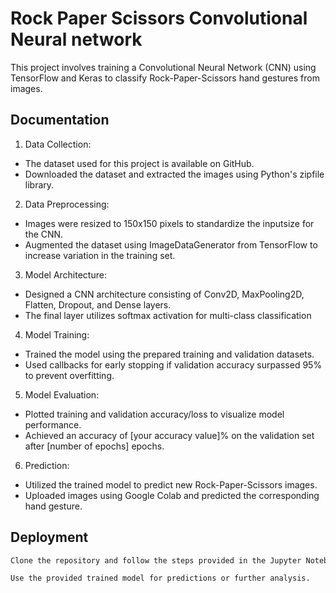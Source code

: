 
# Rock Paper Scissors Convolutional Neural network


This project involves training a Convolutional Neural Network (CNN) using TensorFlow and Keras to classify Rock-Paper-Scissors hand gestures from images.
## Documentation

1. Data Collection:

- The dataset used for this project is available on GitHub.
- Downloaded the dataset and extracted the images using Python's zipfile library.

2. Data Preprocessing:

- Images were resized to 150x150 pixels to standardize the inputsize for the CNN.
- Augmented the dataset using ImageDataGenerator from TensorFlow to increase variation in the training set.

3. Model Architecture:
 - Designed a CNN architecture consisting of Conv2D, MaxPooling2D, Flatten, Dropout, and Dense layers.
- The final layer utilizes softmax activation for multi-class classification

4. Model Training:

- Trained the model using the prepared training and validation datasets.
- Used callbacks for early stopping if validation accuracy surpassed 95% to prevent overfitting.

5. Model Evaluation:
- Plotted training and validation accuracy/loss to visualize model performance.
- Achieved an accuracy of [your accuracy value]% on the validation set after [number of epochs] epochs.

6. Prediction:

- Utilized the trained model to predict new Rock-Paper-Scissors images.
- Uploaded images using Google Colab and predicted the corresponding hand gesture.






## Deployment

```bash
Clone the repository and follow the steps provided in the Jupyter Notebook (Untitled8.ipynb) to reproduce the experiment.
```

```bash
Use the provided trained model for predictions or further analysis.
```

